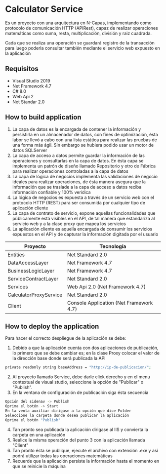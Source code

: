 # Calculator Service

Es un proyecto con una arquitectura en N-Capas, implementando como protocolo de comunicación HTTP (APIRest), capaz de realizar operaciones
matemáticas como suma, resta, multiplicación, división y raiz cuadrada.

Cada que se realiza una operación se guardará registro de la transacción para luego poderla consultar también mediante el servicio web
expuesto en la aplicación

## Requisitos

* Visual Studio 2019
* Net Framework 4.7
* C# 8.0
* Web Api 2
* Net Standar 2.0

## How to build application
1. La capa de datos es la encargada de contener la información y persistirla en un almacenador de datos, con fines de optimización, ésta labor se llevó a cabo con una lista estática para realizar las pruebas de una forma más ágil. Sin embargo se hubiera podido usar un motor de datos SQLServer
2. La capa de acceso a datos permite guardar la información de las operaciones y consultarlas en la capa de datos. En ésta capa se implementa un patrón de diseño llamado Repositorio y otro de Fábrica para realizar operaciones controladas a la capa de datos
3. La capa de lógica de negocios implementa las validaciones de negocio ideales para realizar operaciones, de ésta manera asegura que la información que se traslade a la capa de acceso a datos reciba información confiable y 100% verídica
4. La lógica de negocios es expuesta a través de un servicio web con el protocolo HTTP (REST) para ser consumida por cualquier tipo de aplicación cliente
5. La capa de contrato de servicio, expone aquellas funcionalidades que públicamente está visibles en el API, de tal manera que estandariza al servicio web y a la clase proxy que mapea los servicios
6. La aplicación cliente es aquella encargada de consumir los servicios expuestos en el API y de capturar la información digitada por el usuario

|Proyecto | Tecnología |
|---------|------------|
|Entities|Net Standard 2.0|
|DataAccessLayer|Net Framework 4.7|
|BusinessLogicLayer|Net Framework 4.7|
|ServiceContractLayer|Net Standard 2.0|
|Services| Web Api 2.0 (Net Framework 4.7)|
|CalculatorProxyService|Net Standard 2.0|
|Client|Console Application (Net Framework 4.7)|

## How to deploy the application
Para hacer el correcto despliegue de la aplicación se debe:

1. Debido a que la aplicación cuenta con dos aplicaciones de publicación, lo primero que se debe cambiar es; en la clase Proxy colocar el valor de la dirección base donde será publicada la API
```bash
private readonly string baseAddress = "http://ip-de-publicacion/";
```
2. Al proyecto llamado Service, debe darle click derecho y en el menu contextual de visual studio, seleccione la opción de "Publicar" o "Publish".
3. En la ventana de configuración de publicación siga ésta secuencia
```bash
Opción del sidenav -> Publish
Oprima el botón -> Start
En la venta auxiliar dirigase a la opción que dice Folder
Seleccione la carpeta donde desea publicar la aplicación
Oprima el botón "Publish"
```
4. Tan pronto sea publicada la aplicación dirigase al IIS y convierta la carpeta en una aplicación
5. Realice la misma operación del punto 3 con la aplicación llamada "Client"
6. Tan pronto ésta se publique, ejecute el archivo con extensión .exe y así podrá utilizar todas las operaciones matemáticas
7. Recuerde que la aplicación persiste la información hasta el momento en que se reinicie la máquina
